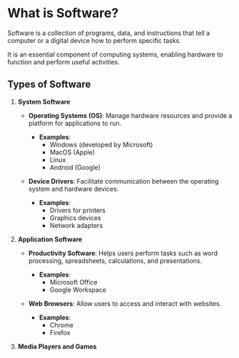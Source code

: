 # What is Software?

Software is a collection of programs, data, and instructions that tell a computer or a digital device how to perform specific tasks.

It is an essential component of computing systems, enabling hardware to function and perform useful activities.

## Types of Software

1. **System Software**

   - **Operating Systems (OS)**: Manage hardware resources and provide a platform for applications to run.

     - **Examples**: 
       - Windows (developed by Microsoft)
       - MacOS (Apple)
       - Linux
       - Android (Google)

   - **Device Drivers**: Facilitate communication between the operating system and hardware devices.

     - **Examples**: 
       - Drivers for printers
       - Graphics devices
       - Network adapters

2. **Application Software**

   - **Productivity Software**: Helps users perform tasks such as word processing, spreadsheets, calculations, and presentations.

     - **Examples**: 
       - Microsoft Office
       - Google Workspace

   - **Web Browsers**: Allow users to access and interact with websites.

     - **Examples**: 
       - Chrome
       - Firefox

3. **Media Players and Games**
